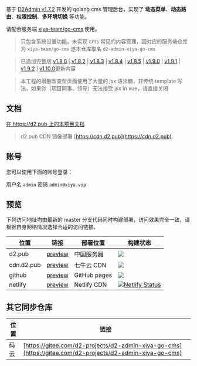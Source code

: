 基于 [D2Admin v1.7.2](https://github.com/d2-projects/d2-admin) 开发的 golang cms 管理后台，实现了 **动态菜单**、**动态路由**、**权限控制**、**多环境切换** 等功能。

请配合服务端 [xiya-team/go-cms](https://github.com/xiya-team/go-cms) 使用。

> 只包含系统设置功能，未实现 cms 常见的内容管理，因对应的服务端仓库为 `xiya-team/go-cms` 遂本仓库取名 `d2-admin-xiya-go-cms`

> 已追加完整版 [v1.8.0](https://github.com/d2-projects/d2-admin/releases/tag/1.8.0) | [v1.8.2](https://github.com/d2-projects/d2-admin/releases/tag/v1.8.2) | [v1.8.3](https://github.com/d2-projects/d2-admin/releases/tag/v1.8.3) | [v1.8.4](https://github.com/d2-projects/d2-admin/releases/tag/v1.8.4) | [v1.8.5](https://github.com/d2-projects/d2-admin/releases/tag/v1.8.5) | [v1.9.0](https://github.com/d2-projects/d2-admin/releases/tag/v1.9.0) | [v1.9.1](https://github.com/d2-projects/d2-admin/releases/tag/v1.9.1) | [v1.9.2](https://github.com/d2-projects/d2-admin/releases/tag/v1.9.2) | [v1.10.0](https://github.com/d2-projects/d2-admin/releases/tag/v1.10.0)更新内容

> 本工程的增删改查型页面使用了大量的 jsx 语法糖，非传统 template 写法，如果你（项目同事、领导）无法接受 jsx in vue，请直接关闭

## 文档

[在 https://d2.pub 上的本项目文档](https://d2.pub/zh/doc/d2-admin-xiya-go-cms/)

> d2.pub CDN 镜像部署 [https://cdn.d2.pub](https://cdn.d2.pub)

## 账号

您可以使用下面的账号登录：

用户名 `admin` 密码 `admin@xiya.vip`

## 预览

下列访问地址均由最新的 master 分支代码同时构建部署，访问效果完全一致，请根据自身网络情况选择合适的访问链接。

| 位置 | 链接 | 部署位置 | 构建状态 |
| --- | --- | --- | --- |
| d2.pub | [preview](https://d2.pub/d2-admin-xiya-go-cms/preview) | 中国服务器 | [![](https://github.com/d2-projects/d2-admin-xiya-go-cms/workflows/Deploy%20https%3A%2F%2Fd2.pub/badge.svg)](https://github.com/d2-projects/d2-admin-xiya-go-cms/actions?query=workflow%3A%22Deploy+https%3A%2F%2Fd2.pub%22) |
| cdn.d2.pub | [preview](https://cdn.d2.pub/d2-admin-xiya-go-cms/preview) | 七牛云 CDN | [![](https://github.com/d2-projects/d2-admin-xiya-go-cms/workflows/Deploy%20https%3A%2F%2Fcdn.d2.pub/badge.svg)](https://github.com/d2-projects/d2-admin-xiya-go-cms/actions?query=workflow%3A%22Deploy+https%3A%2F%2Fcdn.d2.pub%22) |
| github | [preview](https://d2-projects.github.io/d2-admin-xiya-go-cms) | GitHub pages | [![](https://github.com/d2-projects/d2-admin-xiya-go-cms/workflows/Deploy%20Github/badge.svg)](https://github.com/d2-projects/d2-admin-xiya-go-cms/actions?query=workflow%3A%22Deploy+Github%22) |
| netlify | [preview](https://d2-admin-xiya-go-cms.netlify.com) | Netlify CDN | [![Netlify Status](https://api.netlify.com/api/v1/badges/8fea8718-2196-45de-bbb8-436c3f4da408/deploy-status)](https://app.netlify.com/sites/d2-admin-xiya-go-cms/deploys) |

## 其它同步仓库

| 位置 | 链接 |
| --- | --- |
| 码云 | [https://gitee.com/d2-projects/d2-admin-xiya-go-cms](https://gitee.com/d2-projects/d2-admin-xiya-go-cms) |
